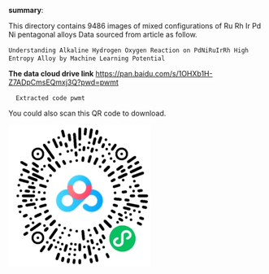 **summary**:
    
This directory contains 9486 images of mixed configurations of Ru Rh Ir Pd Ni pentagonal alloys Data sourced from article as follow.

    Understanding Alkaline Hydrogen Oxygen Reaction on PdNiRuIrRh High Entropy Alloy by Machine Learning Potential

**The data cloud drive link**
      https://pan.baidu.com/s/1OHXb1H-Z7ADpCmsEQmxj3Q?pwd=pwmt 

      Extracted code pwmt

   You could also scan this QR code to download.

   ![Alt text](ru_rh_lr_pd_ni.png)

